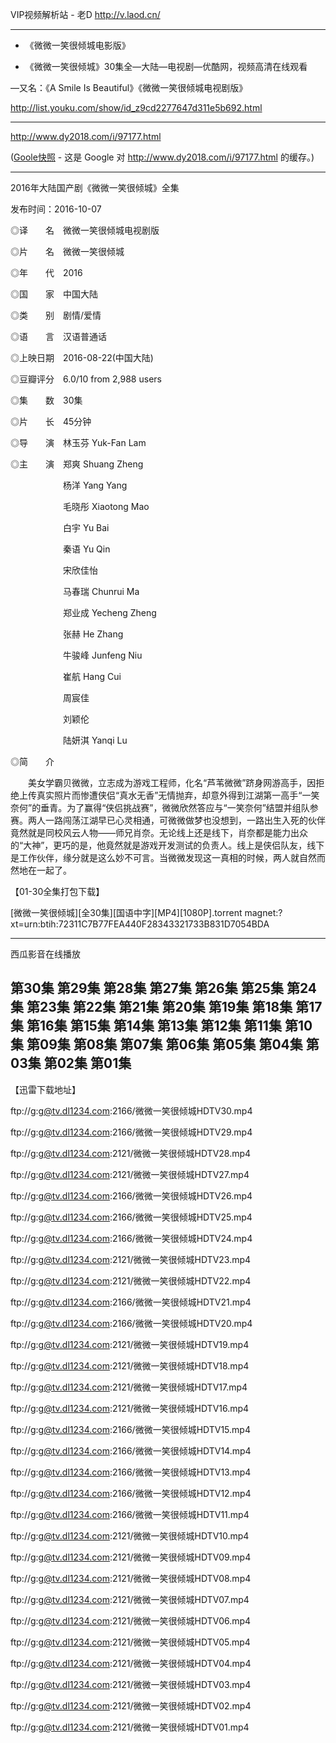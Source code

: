 ﻿VIP视频解析站 - 老D
http://v.laod.cn/

-----------------------------------------
- 《微微一笑很倾城电影版》

- 《微微一笑很倾城》30集全—大陆—电视剧—优酷网，视频高清在线观看

—又名：《A Smile Is Beautiful》《微微一笑很倾城电视剧版》

http://list.youku.com/show/id_z9cd2277647d311e5b692.html
 
-----------------------------------------
http://www.dy2018.com/i/97177.html 

([Goole快照](https://webcache.googleusercontent.com/search?q=cache:x9Ku13oVGgcJ:www.dy2018.com/i/97177.html+&cd=1&hl=zh-CN&ct=clnk) - 这是 Google 对 http://www.dy2018.com/i/97177.html 的缓存。)

 
-----------------------------------------
2016年大陆国产剧《微微一笑很倾城》全集

发布时间：2016-10-07

◎译　　名　微微一笑很倾城电视剧版

◎片　　名　微微一笑很倾城

◎年　　代　2016

◎国　　家　中国大陆

◎类　　别　剧情/爱情

◎语　　言　汉语普通话

◎上映日期　2016-08-22(中国大陆)

◎豆瓣评分　6.0/10 from 2,988 users

◎集　　数　30集

◎片　　长　45分钟

◎导　　演　林玉芬 Yuk-Fan Lam

◎主　　演　郑爽 Shuang Zheng

　　　　　　杨洋 Yang Yang

　　　　　　毛晓彤 Xiaotong Mao

　　　　　　白宇 Yu Bai

　　　　　　秦语 Yu Qin

　　　　　　宋欣佳怡

　　　　　　马春瑞 Chunrui Ma

　　　　　　郑业成 Yecheng Zheng

　　　　　　张赫 He Zhang

　　　　　　牛骏峰 Junfeng Niu

　　　　　　崔航 Hang Cui

　　　　　　周宸佳

　　　　　　刘颖伦

　　　　　　陆妍淇 Yanqi Lu

 

◎简　　介

 

　　美女学霸贝微微，立志成为游戏工程师，化名“芦苇微微”跻身网游高手，因拒绝上传真实照片而惨遭侠侣“真水无香”无情抛弃，却意外得到江湖第一高手“一笑奈何”的垂青。为了赢得“侠侣挑战赛”，微微欣然答应与“一笑奈何”结盟并组队参赛。两人一路闯荡江湖早已心灵相通，可微微做梦也没想到，一路出生入死的伙伴竟然就是同校风云人物——师兄肖奈。无论线上还是线下，肖奈都是能力出众的“大神”，更巧的是，他竟然就是游戏开发测试的负责人。线上是侠侣队友，线下是工作伙伴，缘分就是这么妙不可言。当微微发现这一真相的时候，两人就自然而然地在一起了。

 

【01-30全集打包下载】

[微微一笑很倾城][全30集][国语中字][MP4][1080P].torrent
magnet:?xt=urn:btih:72311C7B77FEA440F28343321733B831D7054BDA

----------------------
西瓜影音在线播放

第30集
第29集
第28集
第27集
第26集
第25集
第24集
第23集
第22集
第21集
第20集
第19集
第18集
第17集
第16集
第15集
第14集
第13集
第12集
第11集
第10集
第09集
第08集
第07集
第06集
第05集
第04集
第03集
第02集
第01集
----------------------

【迅雷下载地址】
 
ftp://g:g@tv.dl1234.com:2166/微微一笑很倾城HDTV30.mp4
 
ftp://g:g@tv.dl1234.com:2166/微微一笑很倾城HDTV29.mp4
 
ftp://g:g@tv.dl1234.com:2121/微微一笑很倾城HDTV28.mp4
 
ftp://g:g@tv.dl1234.com:2121/微微一笑很倾城HDTV27.mp4
 
ftp://g:g@tv.dl1234.com:2166/微微一笑很倾城HDTV26.mp4
 
ftp://g:g@tv.dl1234.com:2166/微微一笑很倾城HDTV25.mp4
 
ftp://g:g@tv.dl1234.com:2166/微微一笑很倾城HDTV24.mp4
 
ftp://g:g@tv.dl1234.com:2121/微微一笑很倾城HDTV23.mp4
 
ftp://g:g@tv.dl1234.com:2121/微微一笑很倾城HDTV22.mp4
 
ftp://g:g@tv.dl1234.com:2166/微微一笑很倾城HDTV21.mp4
 
ftp://g:g@tv.dl1234.com:2166/微微一笑很倾城HDTV20.mp4
 
ftp://g:g@tv.dl1234.com:2121/微微一笑很倾城HDTV19.mp4
 
ftp://g:g@tv.dl1234.com:2121/微微一笑很倾城HDTV18.mp4
 
ftp://g:g@tv.dl1234.com:2121/微微一笑很倾城HDTV17.mp4
 
ftp://g:g@tv.dl1234.com:2121/微微一笑很倾城HDTV16.mp4
 
ftp://g:g@tv.dl1234.com:2166/微微一笑很倾城HDTV15.mp4
 
ftp://g:g@tv.dl1234.com:2166/微微一笑很倾城HDTV14.mp4
 
ftp://g:g@tv.dl1234.com:2166/微微一笑很倾城HDTV13.mp4
 
ftp://g:g@tv.dl1234.com:2166/微微一笑很倾城HDTV12.mp4
 
ftp://g:g@tv.dl1234.com:2166/微微一笑很倾城HDTV11.mp4
 
ftp://g:g@tv.dl1234.com:2121/微微一笑很倾城HDTV10.mp4
 
ftp://g:g@tv.dl1234.com:2121/微微一笑很倾城HDTV09.mp4
 
ftp://g:g@tv.dl1234.com:2121/微微一笑很倾城HDTV08.mp4
 
ftp://g:g@tv.dl1234.com:2121/微微一笑很倾城HDTV07.mp4
 
ftp://g:g@tv.dl1234.com:2121/微微一笑很倾城HDTV06.mp4
 
ftp://g:g@tv.dl1234.com:2121/微微一笑很倾城HDTV05.mp4
 
ftp://g:g@tv.dl1234.com:2121/微微一笑很倾城HDTV04.mp4
 
ftp://g:g@tv.dl1234.com:2121/微微一笑很倾城HDTV03.mp4
 
ftp://g:g@tv.dl1234.com:2121/微微一笑很倾城HDTV02.mp4
 
ftp://g:g@tv.dl1234.com:2121/微微一笑很倾城HDTV01.mp4
